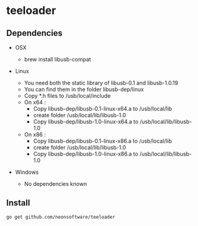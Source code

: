 # teeloader

## Dependencies 

- OSX 
  - brew install libusb-compat

- Linux 
  - You need both the static library of libusb-0.1 and libusb-1.0.19
  - You can find them in the folder libusb-dep/linux
  - Copy *.h files to /usb/local/include 
  - On x64 : 
    - Copy libusb-dep/libusb-0.1-linux-x64.a to /usb/local/lib
    - create folder /usb/local/lib/libusb-1.0
    - Copy libusb-dep/libusb-1.0-linux-x64.a to /usb/local/lib/libusb-1.0 
  - On x86 : 
    - Copy libusb-dep/libusb-0.1-linux-x86.a to /usb/local/lib
    - create folder /usb/local/lib/libusb-1.0
    - Copy libusb-dep/libusb-1.0-linux-x86.a to /usb/local/lib/libusb-1.0 

- Windows
    - No dependencies known

## Install 

```
go get github.com/neonsoftware/teeloader
```

